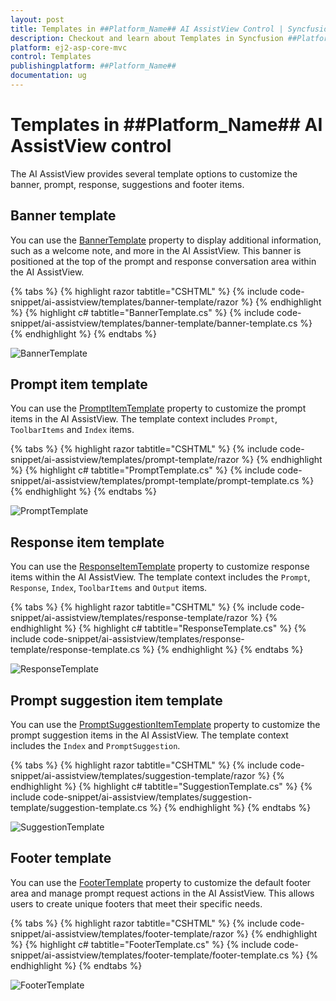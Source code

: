 ```yaml
---
layout: post
title: Templates in ##Platform_Name## AI AssistView Control | Syncfusion
description: Checkout and learn about Templates in Syncfusion ##Platform_Name## AI AssistView control of Syncfusion Essential JS 2 and more.
platform: ej2-asp-core-mvc
control: Templates
publishingplatform: ##Platform_Name##
documentation: ug
---
```


# Templates in ##Platform_Name## AI AssistView control

The AI AssistView provides several template options to customize the banner, prompt, response, suggestions and footer items.

## Banner template

You can use the [BannerTemplate](https://help.syncfusion.com/cr/aspnetmvc-js2/Syncfusion.EJ2.InteractiveChat.AIAssistView.html#Syncfusion_EJ2_InteractiveChat_AIAssistView_BannerTemplate) property to display additional information, such as a welcome note, and more in the AI AssistView. This banner is positioned at the top of the prompt and response conversation area within the AI AssistView.

{% tabs %}
{% highlight razor tabtitle="CSHTML" %}
{% include code-snippet/ai-assistview/templates/banner-template/razor %}
{% endhighlight %}
{% highlight c# tabtitle="BannerTemplate.cs" %}
{% include code-snippet/ai-assistview/templates/banner-template/banner-template.cs %}
{% endhighlight %}
{% endtabs %}

![BannerTemplate](images/banner-template.png)

## Prompt item template

You can use the [PromptItemTemplate](https://help.syncfusion.com/cr/aspnetmvc-js2/Syncfusion.EJ2.InteractiveChat.AIAssistView.html#Syncfusion_EJ2_InteractiveChat_AIAssistView_PromptItemTemplate) property to customize the prompt items in the AI AssistView. The template context includes `Prompt`, `ToolbarItems` and `Index` items.

{% tabs %}
{% highlight razor tabtitle="CSHTML" %}
{% include code-snippet/ai-assistview/templates/prompt-template/razor %}
{% endhighlight %}
{% highlight c# tabtitle="PromptTemplate.cs" %}
{% include code-snippet/ai-assistview/templates/prompt-template/prompt-template.cs %}
{% endhighlight %}
{% endtabs %}

![PromptTemplate](images/prompt-template.png)

## Response item template

You can use the [ResponseItemTemplate](https://help.syncfusion.com/cr/aspnetmvc-js2/Syncfusion.EJ2.InteractiveChat.AIAssistView.html#Syncfusion_EJ2_InteractiveChat_AIAssistView_ResponseItemTemplate) property to customize response items within the AI AssistView. The template context includes the `Prompt`, `Response`, `Index`, `ToolbarItems` and `Output` items.

{% tabs %}
{% highlight razor tabtitle="CSHTML" %}
{% include code-snippet/ai-assistview/templates/response-template/razor %}
{% endhighlight %}
{% highlight c# tabtitle="ResponseTemplate.cs" %}
{% include code-snippet/ai-assistview/templates/response-template/response-template.cs %}
{% endhighlight %}
{% endtabs %}

![ResponseTemplate](images/response-template.png)

## Prompt suggestion item template

You can use the [PromptSuggestionItemTemplate](https://help.syncfusion.com/cr/aspnetmvc-js2/Syncfusion.EJ2.InteractiveChat.AIAssistView.html#Syncfusion_EJ2_InteractiveChat_AIAssistView_PromptSuggestionItemTemplate) property to customize the prompt suggestion items in the AI AssistView. The template context includes the `Index` and `PromptSuggestion`.

{% tabs %}
{% highlight razor tabtitle="CSHTML" %}
{% include code-snippet/ai-assistview/templates/suggestion-template/razor %}
{% endhighlight %}
{% highlight c# tabtitle="SuggestionTemplate.cs" %}
{% include code-snippet/ai-assistview/templates/suggestion-template/suggestion-template.cs %}
{% endhighlight %}
{% endtabs %}

![SuggestionTemplate](images/suggestion-template.png)

## Footer template

You can use the [FooterTemplate](https://help.syncfusion.com/cr/aspnetmvc-js2/Syncfusion.EJ2.InteractiveChat.AIAssistView.html#Syncfusion_EJ2_InteractiveChat_AIAssistView_FooterTemplate) property to customize the default footer area and manage prompt request actions in the AI AssistView. This allows users to create unique footers that meet their specific needs.

{% tabs %}
{% highlight razor tabtitle="CSHTML" %}
{% include code-snippet/ai-assistview/templates/footer-template/razor %}
{% endhighlight %}
{% highlight c# tabtitle="FooterTemplate.cs" %}
{% include code-snippet/ai-assistview/templates/footer-template/footer-template.cs %}
{% endhighlight %}
{% endtabs %}

![FooterTemplate](images/footer-template.png)